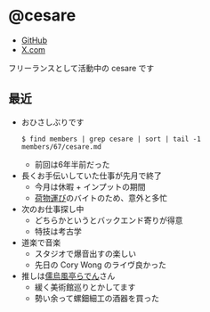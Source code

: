 # @cesare

- [GitHub](https://github.com/cesare)
- [X.com](https://x.com/cesare)

フリーランスとして活動中の cesare です

## 最近

* おひさしぶりです
  ```
  $ find members | grep cesare | sort | tail -1
  members/67/cesare.md
  ```
  * 前回は6年半前だった
* 長くお手伝いしていた仕事が先月で終了
  * 今月は休暇 + インプットの期間
  * [荷物運び](https://www.kojimaproductions.jp/ja/death-stranding-2)のバイトのため、意外と多忙
* 次のお仕事探し中
  * どちらかというとバックエンド寄りが得意
  * 特技は考古学
* 道楽で音楽
  * スタジオで爆音出すの楽しい
  * 先日の Cory Wong のライヴ良かった
* 推しは[儒烏風亭らでん](https://www.youtube.com/@JuufuuteiRaden)さん
  * 緩く美術館巡りとかしてます
  * 勢い余って螺鈿細工の酒器を買った
